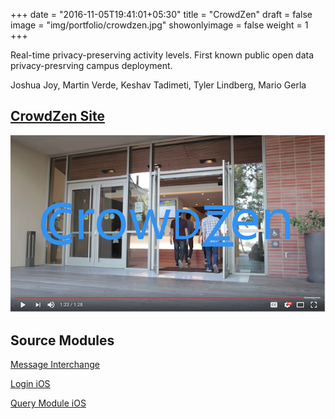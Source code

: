 +++
date = "2016-11-05T19:41:01+05:30"
title = "CrowdZen"
draft = false
image = "img/portfolio/crowdzen.jpg"
showonlyimage = false
weight = 1
+++

Real-time privacy-preserving activity levels. First known public open data privacy-presrving campus deployment.

Joshua Joy, Martin Verde, Keshav Tadimeti, Tyler Lindberg, Mario Gerla

<!--more-->

## [CrowdZen Site](https://crowdzen.cs.ucla.edu)


[![IMAGE ALT TEXT](/img/crowdzen-youtube.png)](http://www.youtube.com/watch?v=z1o7fYX8jHQ "CrowdZen")

## Source Modules

[Message Interchange](https://github.com/data-luminosity/message)

[Login iOS](https://github.com/data-luminosity/login-ios)

[Query Module iOS](https://github.com/data-luminosity/query-ios)
